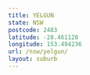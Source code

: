 ```yaml
---
title: YELGUN
state: NSW
postcode: 2483
latitude: -28.461128
longitude: 153.494236
url: /nsw/yelgun/
layout: suburb
---
```


